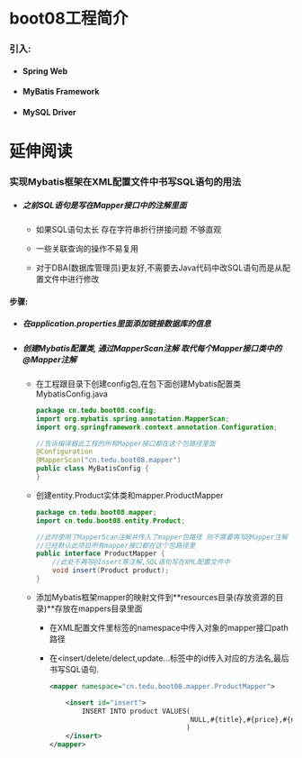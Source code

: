 # boot08工程简介

### 引入:

- #### Spring Web

- #### MyBatis Framework

- #### MySQL Driver

# 延伸阅读

### 实现Mybatis框架在XML配置文件中书写SQL语句的用法

- ##### 之前SQL语句是写在Mapper接口中的注解里面

  - 如果SQL语句太长 存在字符串折行拼接问题 不够直观

  - 一些关联查询的操作不易复用

  - 对于DBA(数据库管理员)更友好,不需要去Java代码中改SQL语句而是从配置文件中进行修改

#### 步骤:

- ##### 在application.properties里面添加链接数据库的信息

- ##### 创建Mybatis配置类, 通过MapperScan注解 取代每个Mapper接口类中的@Mapper注解

  - 在工程跟目录下创建config包,在包下面创建Mybatis配置类 MybatisConfig.java

    ```java
    package cn.tedu.boot08.config;
    import org.mybatis.spring.annotation.MapperScan;
    import org.springframework.context.annotation.Configuration;
    
    //告诉编译器此工程的所有Mapper接口都在这个包路径里面
    @Configuration
    @MapperScan("cn.tedu.boot08.mapper")
    public class MyBatisConfig {
    }
    ```

  - 创建entity.Product实体类和mapper.ProductMapper

    ```java
    package cn.tedu.boot08.mapper;
    import cn.tedu.boot08.entity.Product;
    
    //此时使用了MapperScan注解并传入了mapper包路径 则不需要再写@Mapper注解
    //已经默认此项目所有mapper接口都在这个包路径里
    public interface ProductMapper {
        //此处不再写@Insert等注解,SQL语句写在XML配置文件中
        void insert(Product product);
    }
    ```

  - 添加Mybatis框架mapper的映射文件到**resources目录(存放资源的目录)**存放在mappers目录里面

    - 在XML配置文件里<mapper>标签的namespace中传入对象的mapper接口path路径

    - 在<insert/delete/delect,update...标签中的id传入对应的方法名,最后书写SQL语句.

      ```xml
      <mapper namespace="cn.tedu.boot08.mapper.ProductMapper">
      
          <insert id="insert">
              INSERT INTO product VALUES(
                                         NULL,#{title},#{price},#{num}
                                        )
          </insert>
      </mapper>
      ```

      
